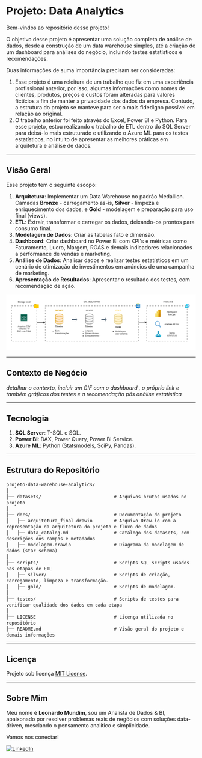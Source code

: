 # Projeto: Data Analytics 

Bem-vindos ao repositório desse projeto! 

O objetivo desse projeto é apresentar uma solução completa de análise de dados, desde a construção de um data warehouse simples, até a criação de um dashboard para análises do negócio, incluindo testes estatísticos e recomendações.

Duas informações de suma importância precisam ser consideradas:

1. Esse projeto é uma releitura de um trabalho que fiz em uma experiência profissional anterior, por isso, algumas informações como nomes de clientes, produtos, preços e custos foram alteradas para valores fictícios a fim de manter a privacidade dos dados da empresa. Contudo, a estrutura do projeto se manteve para ser o mais fidedigno possível em relação ao original.
2. O trabalho anterior foi feito através do Excel, Power BI e Python. Para esse projeto, estou realizando o trabalho de ETL dentro do SQL Server para deixá-lo mais estruturado e utilizando o Azure ML para os testes estatísticos, no intuito de apresentar as melhores práticas em arquitetura e análise de dados.



---
## Visão Geral

Esse projeto tem o seguinte escopo:

1. **Arquitetura**: Implementar um Data Warehouse no padrão Medallion. Camadas **Bronze** - carregamento as-is, **Silver** - limpeza e enriquecimento dos dados, e **Gold** - modelagem e preparação para uso final (views).
2. **ETL**: Extrair, transformar e carregar os dados, deixando-os prontos para consumo final.
3. **Modelagem de Dados**: Criar as tabelas fato e dimensão.
4. **Dashboard**: Criar dashboard no Power BI com KPI's e métricas como Faturamento, Lucro, Margem, ROAS e demais indicadores relacionados a performance de vendas e marketing.
5. **Análise de Dados**: Analisar dados e realizar testes estatísticos em um cenário de otimização de investimentos em anúncios de uma campanha de marketing.
6. **Apresentação de Resultados**: Apresentar o resultado dos testes, com recomendação de ação.

![Arquitetura](docs/arquitetura_final.drawio.PNG)

---
## Contexto de Negócio
*detalhar o contexto, incluir um GIF com o dashboard , o próprio link e também gráficos dos testes e a recomendação pós análise estatística*


---
##  Tecnologia 

1. **SQL Server**: T-SQL e SQL.
2. **Power BI**: DAX, Power Query, Power BI Service.
3. **Azure ML**: Python (Statsmodels, SciPy, Pandas).


---
## Estrutura do Repositório
```
projeto-data-warehouse-analytics/
│
├── datasets/                           # Arquivos brutos usados no projeto
│
├── docs/                               # Documentação do projeto
│   ├── arquitetura_final.drawio        # Arquivo Draw.io com a representação da arquitetura do projeto e fluxo de dados
│   ├── data_catalog.md                 # Catálogo dos datasets, com descrições dos campos e metadados
│   ├── modelagem.drawio                # Diagrama da modelagem de dados (star schema)
│
├── scripts/                            # Scripts SQL scripts usados nas etapas de ETL
│   ├── silver/                         # Scripts de criação, carregamento, limpeza e transformação.
│   ├── gold/                           # Scripts de modelagem.
│
├── testes/                             # Scripts de testes para verificar qualidade dos dados em cada etapa
│
├── LICENSE                             # Licença utilizada no repositório
├── README.md                           # Visão geral do projeto e demais informações

```

---
##  Licença

Projeto sob licença [MIT License](LICENSE).
 
---
## Sobre Mim

Meu nome é **Leonardo Mundim**, sou um Analista de Dados & BI, apaixonado por resolver problemas reais de negócios com soluções data-driven, mesclando o pensamento analítico e simplicidade.

Vamos nos conectar!

[![LinkedIn](https://img.shields.io/badge/LinkedIn-0077B5?style=for-the-badge&logo=linkedin&logoColor=white)](https://linkedin.com/in/leonardo-mundim)




